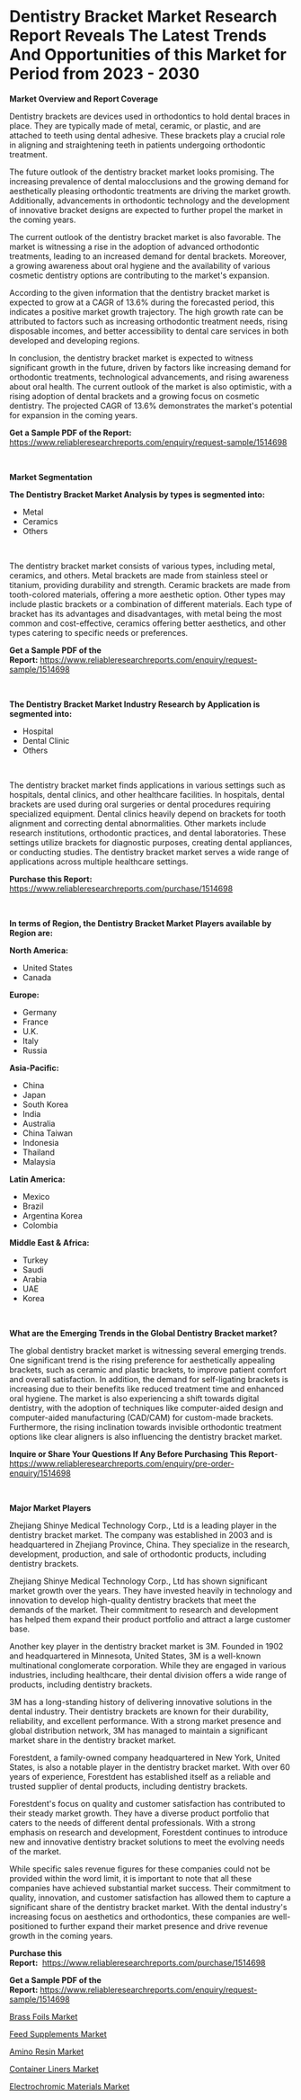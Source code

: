 <p><h1>Dentistry Bracket Market Research Report Reveals The Latest Trends And Opportunities of this Market for Period from 2023 - 2030</h1></p><p><strong>Market Overview and Report Coverage</strong></p>
<p><p>Dentistry brackets are devices used in orthodontics to hold dental braces in place. They are typically made of metal, ceramic, or plastic, and are attached to teeth using dental adhesive. These brackets play a crucial role in aligning and straightening teeth in patients undergoing orthodontic treatment.</p><p>The future outlook of the dentistry bracket market looks promising. The increasing prevalence of dental malocclusions and the growing demand for aesthetically pleasing orthodontic treatments are driving the market growth. Additionally, advancements in orthodontic technology and the development of innovative bracket designs are expected to further propel the market in the coming years.</p><p>The current outlook of the dentistry bracket market is also favorable. The market is witnessing a rise in the adoption of advanced orthodontic treatments, leading to an increased demand for dental brackets. Moreover, a growing awareness about oral hygiene and the availability of various cosmetic dentistry options are contributing to the market's expansion.</p><p>According to the given information that the dentistry bracket market is expected to grow at a CAGR of 13.6% during the forecasted period, this indicates a positive market growth trajectory. The high growth rate can be attributed to factors such as increasing orthodontic treatment needs, rising disposable incomes, and better accessibility to dental care services in both developed and developing regions.</p><p>In conclusion, the dentistry bracket market is expected to witness significant growth in the future, driven by factors like increasing demand for orthodontic treatments, technological advancements, and rising awareness about oral health. The current outlook of the market is also optimistic, with a rising adoption of dental brackets and a growing focus on cosmetic dentistry. The projected CAGR of 13.6% demonstrates the market's potential for expansion in the coming years.</p></p>
<p><strong>Get a Sample PDF of the Report:</strong> <a href="https://www.reliableresearchreports.com/enquiry/request-sample/1514698">https://www.reliableresearchreports.com/enquiry/request-sample/1514698</a></p>
<p>&nbsp;</p>
<p><strong>Market Segmentation</strong></p>
<p><strong>The Dentistry Bracket Market Analysis by types is segmented into:</strong></p>
<p><ul><li>Metal</li><li>Ceramics</li><li>Others</li></ul></p>
<p>&nbsp;</p>
<p><p>The dentistry bracket market consists of various types, including metal, ceramics, and others. Metal brackets are made from stainless steel or titanium, providing durability and strength. Ceramic brackets are made from tooth-colored materials, offering a more aesthetic option. Other types may include plastic brackets or a combination of different materials. Each type of bracket has its advantages and disadvantages, with metal being the most common and cost-effective, ceramics offering better aesthetics, and other types catering to specific needs or preferences.</p></p>
<p><strong>Get a Sample PDF of the Report:</strong>&nbsp;<a href="https://www.reliableresearchreports.com/enquiry/request-sample/1514698">https://www.reliableresearchreports.com/enquiry/request-sample/1514698</a></p>
<p>&nbsp;</p>
<p><strong>The Dentistry Bracket Market Industry Research by Application is segmented into:</strong></p>
<p><ul><li>Hospital</li><li>Dental Clinic</li><li>Others</li></ul></p>
<p>&nbsp;</p>
<p><p>The dentistry bracket market finds applications in various settings such as hospitals, dental clinics, and other healthcare facilities. In hospitals, dental brackets are used during oral surgeries or dental procedures requiring specialized equipment. Dental clinics heavily depend on brackets for tooth alignment and correcting dental abnormalities. Other markets include research institutions, orthodontic practices, and dental laboratories. These settings utilize brackets for diagnostic purposes, creating dental appliances, or conducting studies. The dentistry bracket market serves a wide range of applications across multiple healthcare settings.</p></p>
<p><strong>Purchase this Report:</strong>&nbsp; <a href="https://www.reliableresearchreports.com/purchase/1514698">https://www.reliableresearchreports.com/purchase/1514698</a></p>
<p>&nbsp;</p>
<p><strong>In terms of Region, the Dentistry Bracket Market Players available by Region are:</strong></p>
<p>
    <p> <strong> North America: </strong>
        <ul>
            <li>United States</li>
            <li>Canada</li>
        </ul>
        </p> 
    <p> <strong> Europe: </strong>
        <ul>
            <li>Germany</li>
            <li>France</li>
            <li>U.K.</li>
            <li>Italy</li>
            <li>Russia</li>
        </ul>
        </p> 
    <p> <strong> Asia-Pacific: </strong>
        <ul>
            <li>China</li>
            <li>Japan</li>
            <li>South Korea</li>
            <li>India</li>
            <li>Australia</li>
            <li>China Taiwan</li>
            <li>Indonesia</li>
            <li>Thailand</li>
            <li>Malaysia</li>
        </ul>
        </p> 
    <p> <strong> Latin America: </strong>
        <ul>
            <li>Mexico</li>
            <li>Brazil</li>
            <li>Argentina Korea</li>
            <li>Colombia</li>
        </ul>
        </p> 
    <p> <strong> Middle East & Africa: </strong>
        <ul>
            <li>Turkey</li>
            <li>Saudi</li>
            <li>Arabia</li>
            <li>UAE</li>
            <li>Korea</li>
        </ul>
    </p>
    </p>
<p>&nbsp;</p>
<p><strong>What are the Emerging Trends in the Global Dentistry Bracket market?</strong></p>
<p><p>The global dentistry bracket market is witnessing several emerging trends. One significant trend is the rising preference for aesthetically appealing brackets, such as ceramic and plastic brackets, to improve patient comfort and overall satisfaction. In addition, the demand for self-ligating brackets is increasing due to their benefits like reduced treatment time and enhanced oral hygiene. The market is also experiencing a shift towards digital dentistry, with the adoption of techniques like computer-aided design and computer-aided manufacturing (CAD/CAM) for custom-made brackets. Furthermore, the rising inclination towards invisible orthodontic treatment options like clear aligners is also influencing the dentistry bracket market.</p></p>
<p><strong>Inquire or Share Your Questions If Any Before Purchasing This Report</strong>- <a href="https://www.reliableresearchreports.com/enquiry/pre-order-enquiry/1514698">https://www.reliableresearchreports.com/enquiry/pre-order-enquiry/1514698</a></p>
<p>&nbsp;</p>
<p><strong>Major Market Players</strong></p>
<p><p>Zhejiang Shinye Medical Technology Corp., Ltd is a leading player in the dentistry bracket market. The company was established in 2003 and is headquartered in Zhejiang Province, China. They specialize in the research, development, production, and sale of orthodontic products, including dentistry brackets.</p><p>Zhejiang Shinye Medical Technology Corp., Ltd has shown significant market growth over the years. They have invested heavily in technology and innovation to develop high-quality dentistry brackets that meet the demands of the market. Their commitment to research and development has helped them expand their product portfolio and attract a large customer base.</p><p>Another key player in the dentistry bracket market is 3M. Founded in 1902 and headquartered in Minnesota, United States, 3M is a well-known multinational conglomerate corporation. While they are engaged in various industries, including healthcare, their dental division offers a wide range of products, including dentistry brackets.</p><p>3M has a long-standing history of delivering innovative solutions in the dental industry. Their dentistry brackets are known for their durability, reliability, and excellent performance. With a strong market presence and global distribution network, 3M has managed to maintain a significant market share in the dentistry bracket market.</p><p>Forestdent, a family-owned company headquartered in New York, United States, is also a notable player in the dentistry bracket market. With over 60 years of experience, Forestdent has established itself as a reliable and trusted supplier of dental products, including dentistry brackets.</p><p>Forestdent's focus on quality and customer satisfaction has contributed to their steady market growth. They have a diverse product portfolio that caters to the needs of different dental professionals. With a strong emphasis on research and development, Forestdent continues to introduce new and innovative dentistry bracket solutions to meet the evolving needs of the market.</p><p>While specific sales revenue figures for these companies could not be provided within the word limit, it is important to note that all these companies have achieved substantial market success. Their commitment to quality, innovation, and customer satisfaction has allowed them to capture a significant share of the dentistry bracket market. With the dental industry's increasing focus on aesthetics and orthodontics, these companies are well-positioned to further expand their market presence and drive revenue growth in the coming years.</p></p>
<p><strong>Purchase this Report:</strong>&nbsp;&nbsp;<a href="https://www.reliableresearchreports.com/purchase/1514698">https://www.reliableresearchreports.com/purchase/1514698</a></p>
<p></p>
<p><strong>Get a Sample PDF of the Report:</strong>&nbsp;<a href="https://www.reliableresearchreports.com/enquiry/request-sample/1514698">https://www.reliableresearchreports.com/enquiry/request-sample/1514698</a></p>
<p><p><a href="https://medium.com/@austynlemke1988/brass-foils-market-size-and-market-trends-complete-industry-overview-2023-to-2030-5a5eefb4d063">Brass Foils Market</a></p><p><a href="https://medium.com/@raymondgray765/feed-supplements-market-size-and-market-trends-complete-industry-overview-2023-to-2030-335fd2cf8358">Feed Supplements Market</a></p><p><a href="https://medium.com/@caligoldner/amino-resin-market-size-reveals-the-best-marketing-channels-in-global-industry-fb462fcf01b2">Amino Resin Market</a></p><p><a href="https://medium.com/@dessiefadel/container-liners-market-size-and-market-trends-complete-industry-overview-2023-to-2030-b8cc6167a821">Container Liners Market</a></p><p><a href="https://medium.com/@marcellakin2023/electrochromic-materials-market-size-reveals-the-best-marketing-channels-in-global-industry-f692cd83353e">Electrochromic Materials Market</a></p></p>